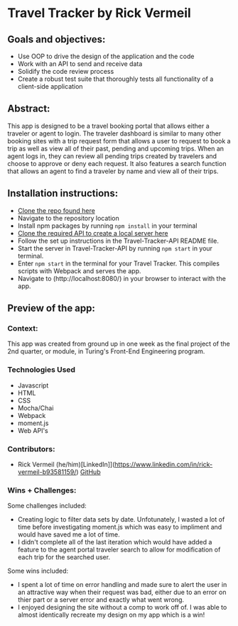 # Travel Tracker by Rick Vermeil

## Goals and objectives:

- Use OOP to drive the design of the application and the code
- Work with an API to send and receive data
- Solidify the code review process
- Create a robust test suite that thoroughly tests all functionality of a client-side application

## Abstract:

This app is designed to be a travel booking portal that allows either a traveler or agent to login. The traveler dashboard is similar to many other booking sites with a trip request form that allows a user to request to book a trip as well as view all of their past, pending and upcoming trips. When an agent logs in, they can review all pending trips created by travelers and choose to approve or deny each request. It also features a search function that allows an agent to find a traveler by name and view all of their trips.

## Installation instructions:
- [Clone the repo found here](https://github.com/RickV85/Travel-Tracker-Mod-2-Final-Project)
- Navigate to the repository location
- Install npm packages by running `npm install` in your terminal
- [Clone the required API to create a local server here](https://github.com/RickV85/Travel-Tracker-API)
- Follow the set up instructions in the Travel-Tracker-API README file.
- Start the server in Travel-Tracker-API by running `npm start` in your terminal.
- Enter `npm start` in the terminal for your Travel Tracker. This compiles scripts with Webpack and serves the app.
- Navigate to (http://localhost:8080/) in your browser to interact with the app.

## Preview of the app:


### Context:
This app was created from ground up in one week as the final project of the 2nd quarter, or module, in Turing's Front-End Engineering program.

### Technologies Used
- Javascript
- HTML
- CSS 
- Mocha/Chai
- Webpack
- moment.js
- Web API's

### Contributors:
- Rick Vermeil (he/him)[LinkedIn]](https://www.linkedin.com/in/rick-vermeil-b93581159/) [GitHub](https://github.com/RickV85)


### Wins + Challenges:
Some challenges included: 
- Creating logic to filter data sets by date. Unfotunately, I wasted a lot of time before investigating moment.js which was easy to impliment and would have saved me a lot of time.
- I didn't complete all of the last iteration which would have added a feature to the agent portal traveler search to allow for modification of each trip for the searched user.

Some wins included:
- I spent a lot of time on error handling and made sure to alert the user in an attractive way when their request was bad, either due to an error on thier part or a server error and exactly what went wrong.
- I enjoyed designing the site without a comp to work off of. I was able to almost identically recreate my design on my app which is a win!

